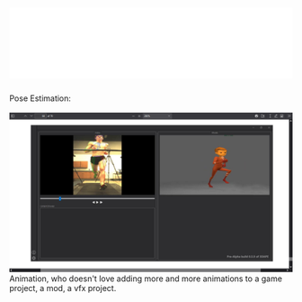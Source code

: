 <h1 align="center">
  <img src="UI/Icons/Readme4.png" alt="Icon">
</h1>
Pose Estimation:<br><br>
<img src="UI/Reference/Screenshot (63).png" alt="Icon">
  Animation, who doesn't love adding more and more animations to a game project, a mod, a vfx project.
